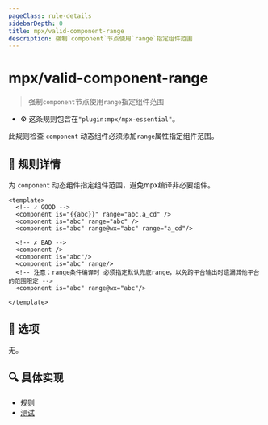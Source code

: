 ```yaml
---
pageClass: rule-details
sidebarDepth: 0
title: mpx/valid-component-range
description: 强制`component`节点使用`range`指定组件范围
---
```

# mpx/valid-component-range
> 强制`component`节点使用`range`指定组件范围

- :gear: 这条规则包含在`"plugin:mpx/mpx-essential"`。

此规则检查 `component` 动态组件必须添加`range`属性指定组件范围。

## :book: 规则详情

为 `component` 动态组件指定组件范围，避免mpx编译非必要组件。


<eslint-code-block :rules="{'mpx/valid-component-range': ['error']}">

```vue
<template>
  <!-- ✓ GOOD -->
  <component is="{{abc}}" range="abc,a_cd" />
  <component is="abc" range="abc" />
  <component is="abc" range@wx="abc" range="a_cd"/>

  <!-- ✗ BAD -->
  <component />
  <component is="abc"/>
  <component is="abc" range/>
  <!-- 注意：range条件编译时 必须指定默认兜底range，以免跨平台输出时遗漏其他平台的范围限定 -->
  <component is="abc" range@wx="abc"/> 

</template>
```

</eslint-code-block>

## :wrench: 选项

无。

## :mag: 具体实现

- [规则](https://github.com/mpx-ecology/eslint-plugin-mpx/blob/master/lib/rules/valid-component-range.js)
- [测试](https://github.com/mpx-ecology/eslint-plugin-mpx/blob/master/tests/lib/rules/valid-component-range.js)
